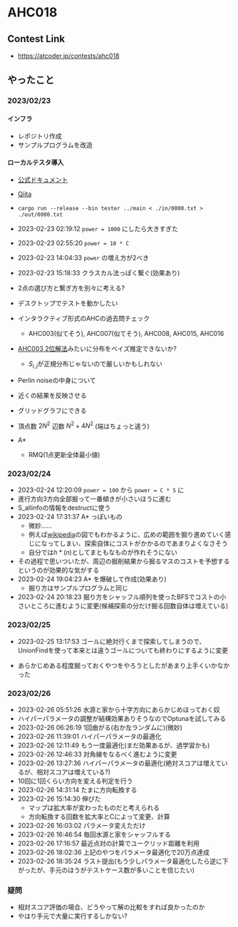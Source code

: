 # AHC018

## Contest Link
- https://atcoder.jp/contests/ahc018

## やったこと

### 2023/02/23

#### インフラ

- レポジトリ作成
- サンプルプログラムを改造

#### ローカルテスタ導入

- [公式ドキュメント](https://www.rust-lang.org/ja/learn/get-started)
- [Qiita](https://qiita.com/evid/items/f81534518b30847a24d2)
- `cargo run --release --bin tester ../main < ./in/0000.txt > ./out/0000.txt`

- 2023-02-23 02:19:12 `power = 1000` にしたら大きすぎた
- 2023-02-23 02:55:20 `power = 10 * C`
- 2023-02-23 14:04:33 `power` の増え方が2べき
- 2023-02-23 15:18:33 クラスカル法っぽく繋ぐ(効果あり)
- 2点の選び方と繋ぎ方を別々に考える?
- デスクトップでテストを動かしたい
- インタラクティブ形式のAHCの過去問チェック
    - AHC003(似てそう), AHC007(似てそう), AHC008, AHC015, AHC016
- [AHC003 2位解法](https://speakerdeck.com/yos1up/ahc003-2wei-jie-fa)みたいに分布をベイズ推定できないか?
    - $S_{i,j}$が正規分布じゃないので厳しいかもしれない
- Perlin noiseの中身について
- 近くの結果を反映させる
- グリッドグラフにできる
- 頂点数 $2N^2$ 辺数 $N^2 + 4N^2$ (端はちょっと違う)
- A*
    - RMQ(1点更新全体最小値)

### 2023/02/24

- 2023-02-24 12:20:09 `power = 100` から `power = C * 5` に
- 進行方向3方向全部掘って一番傾きが小さいほうに進む
- S_allinfoの情報をdestructに使う
- 2023-02-24 17:31:37 A* っぽいもの
    - 微妙……
    - 例えば[wikipedia](https://ja.wikipedia.org/wiki/A*)の図でもわかるように、広めの範囲を掘り進めていく感じになってしまい、探索自体にコストがかかるのであまりよくなさそう
    - 自分では$h*(n)$としてまともなものが作れそうにない
- その過程で思いついたが、周辺の掘削結果から掘るマスのコストを予想するというのが効果的な気がする
- 2023-02-24 19:04:23 A* を爆破して作成(効果あり)
    - 掘り方はサンプルプログラムと同じ
- 2023-02-24 20:18:23 掘り方をシャッフル順列を使ったBFSでコストの小さいところに進むように変更(候補探索の分だけ掘る回数自体は増えている)

### 2023/02/25

- 2023-02-25 13:17:53 ゴールに絶対行くまで探索してしまうので、UnionFindを使って本来とは違うゴールについても終わりにするように変更

- あらかじめある程度掘っておくやつをやろうとしたがあまり上手くいかなかった

### 2023/02/26

- 2023-02-26 05:51:26 水源と家から十字方向にあらかじめほっておく奴
- ハイパーパラメータの調整が結構効果ありそうなのでOptunaを試してみる
- 2023-02-26 06:26:19 1回曲がる(右か左ランダムに)(微妙)
- 2023-02-26 11:39:01 ハイパーパラメータの最適化
- 2023-02-26 12:11:49 もう一度最適化(まだ効果あるが、過学習かも)
- 2023-02-26 12:46:33 対角線をなるべく進むように変更
- 2023-02-26 13:27:36 ハイパーパラメータの最適化(絶対スコアは増えているが、相対スコアは増えている?)
- 10回に1回くらい方向を変える判定を行う
- 2023-02-26 14:31:14 たまに方向転換する
- 2023-02-26 15:14:30 伸びた
    - マップは拡大率が変わったものだと考えられる
    - 方向転換する回数を拡大率とCによって変更、計算
- 2023-02-26 16:03:02 パラメータ変えただけ
- 2023-02-26 16:46:54 毎回水源と家をシャッフルする
- 2023-02-26 17:16:57 最近点対の計算でユークリッド距離を利用
- 2023-02-26 18:02:36 上記のやつをパラメータ最適化で20万点達成
- 2023-02-26 18:35:24 ラスト提出(もう少しパラメータ最適化したら逆に下がったが、手元のほうがテストケース数が多いことを信じたい)

### 疑問
- 相対スコア評価の場合、どうやって解の比較をすれば良かったのか
- やはり手元で大量に実行するしかない?
